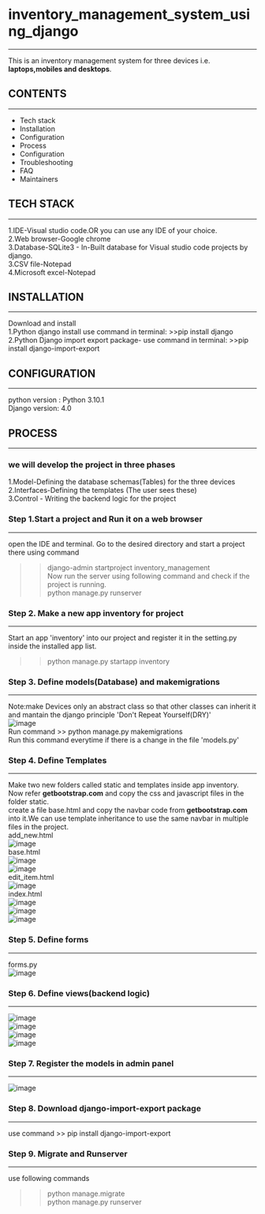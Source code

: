 # inventory_management_system_using_django<br/>
------------------------------------------
This is an inventory management system for three devices i.e. **laptops,mobiles and desktops**.<br /> 

## CONTENTS<br />
------------
 * Tech stack<br /> 
 * Installation<br /> 
 * Configuration<br /> 
 * Process<br /> 
 * Configuration<br /> 
 * Troubleshooting<br /> 
 * FAQ<br /> 
 * Maintainers<br /> 
## TECH STACK<br />
--------------
1.IDE-Visual studio code.OR you can use any IDE of your choice. <br /> 
2.Web browser-Google chrome <br /> 
3.Database-SQLite3 - In-Built database for Visual studio code projects by django. <br />
3.CSV file-Notepad<br /> 
4.Microsoft excel-Notepad<br /> 
## INSTALLATION<br />
----------------
Download and install<br />
1.Python django install use command in terminal: >>pip install django <br /> 
2.Python Django import export package-  use command in terminal:  >>pip install django-import-export <br /> 

## CONFIGURATION<br />
-----------------
python version : Python 3.10.1<br /> 
Django version: 4.0<br/>

## PROCESS<br />
-----------
### we will develop the project in three phases
1.Model-Defining the database schemas(Tables) for the three devices <br /> 
2.Interfaces-Defining the templates (The user sees these) <br /> 
3.Control - Writing the backend logic for the project<br /> 

### Step 1.Start a project and Run it on a web browser<br />
--------------------------------------------------
open the IDE and terminal. Go to the desired directory and start a project there using command<br />
>>django-admin startproject inventory_management<br />
Now run the server using following command and check if the project is running.<br />
>>python manage.py runserver<br /> 
### Step 2. Make a new app inventory for project <br />
-------------------------------------------------------
Start an app 'inventory' into our project and register it in the setting.py inside the installed app list.<br />
>>python manage.py startapp inventory<br />
### Step 3. Define models(Database) and makemigrations<br />
-------------------------------------------------------------
Note:make Devices only an abstract class so that other classes can inherit it and mantain the django principle 'Don't Repeat Yourself(DRY)'<br />
![image](https://user-images.githubusercontent.com/93670405/147202587-c42dfcaf-9c98-4c99-b3a1-05b81b5be2e6.png)<br/>
Run command >> python manage.py makemigrations<br/>
Run this command everytime if there is a change in the file 'models.py'<br /> 
### Step 4. Define Templates<br />
----------------------------------------------------------
Make two new folders called static and templates inside app inventory.<br />
Now refer **getbootstrap.com** and copy the css and javascript files in the folder static.<br />
create a file base.html and copy the navbar code from **getbootstrap.com** into it.We can use template inheritance to use the same navbar in multiple files in the project.<br />
add_new.html<br /> 
![image](https://user-images.githubusercontent.com/93670405/147203136-732217f0-566c-4655-9a47-9f548a2c12c9.png)<br /> 
base.html<br /> 
![image](https://user-images.githubusercontent.com/93670405/147203223-6c8ab196-32c6-429b-a8cd-53c317771346.png)<br /> 
![image](https://user-images.githubusercontent.com/93670405/147203288-1c2b8405-7787-4f6b-950f-fae3c14af27a.png)<br /> 
edit_item.html<br /> 
![image](https://user-images.githubusercontent.com/93670405/147203329-71db2800-f44e-47de-95dc-41ec786f0a17.png)<br /> 
index.html<br /> 
![image](https://user-images.githubusercontent.com/93670405/147203391-ee7b7492-76df-45a6-996a-e2e7d38e72b8.png)<br /> 
![image](https://user-images.githubusercontent.com/93670405/147203464-007a4440-ace8-4ae9-b0e8-423e86d79c1d.png)<br /> 
![image](https://user-images.githubusercontent.com/93670405/147203524-39021c32-0215-4606-ad21-e53dc546be96.png)<br /> 
### Step 5. Define forms<br />
------------------------------
forms.py<br/>
![image](https://user-images.githubusercontent.com/93670405/147203064-bd1579a5-7788-4cc0-9a62-b23ffcf00e51.png)<br /> 
### Step 6. Define views(backend logic)<br />
----------------------------------------------
![image](https://user-images.githubusercontent.com/93670405/147202772-d13085af-e4f8-4c2f-aa1c-01520402a09c.png)<br /> 
![image](https://user-images.githubusercontent.com/93670405/147202817-37f4005a-517e-43a1-92ce-51e9b94eb955.png)<br /> 
![image](https://user-images.githubusercontent.com/93670405/147202838-026ff348-ae3c-466b-bac1-1a884bffb5d4.png)<br /> 
![image](https://user-images.githubusercontent.com/93670405/147202901-42d2e336-912d-4c52-bc1d-eeb79615b2fc.png)<br /> 
### Step 7. Register the models in admin panel <br />
-----------------------------------------------------
![image](https://user-images.githubusercontent.com/93670405/147202951-00b89bb9-feb6-450a-83ba-7f14f09a655f.png)<br /> 
### Step 8. Download django-import-export package<br />
-------------------------------------------------------
use command  >> pip install django-import-export<br /> 
### Step 9. Migrate and Runserver<br />
----------------------------------------
use following commands<br/>
>>python manage.migrate<br/>
>>python manage.py runserver<br/>
